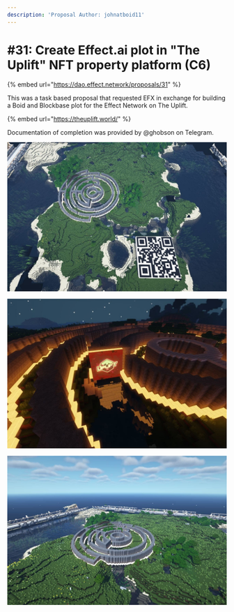```yaml
---
description: 'Proposal Author: johnatboid11'
---
```


# #31: Create Effect.ai plot in "The Uplift" NFT property platform (C6)

{% embed url="https://dao.effect.network/proposals/31" %}

This was a task based proposal that requested EFX in exchange for building a Boid and Blockbase plot for the Effect Network on The Uplift. 

{% embed url="https://theuplift.world/" %}

Documentation of completion was provided by @ghobson on Telegram. 

![](../.gitbook/assets/p31-3.jpg)

 

![](../.gitbook/assets/p31-2.jpg)

![](../.gitbook/assets/p31-1.jpg)
